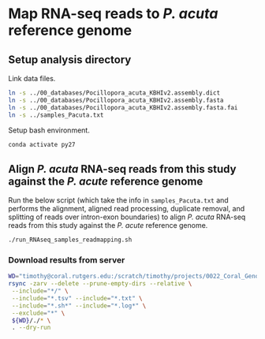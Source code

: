 # Map RNA-seq reads to *P. acuta* reference genome

## Setup analysis directory

Link data files.

```bash
ln -s ../00_databases/Pocillopora_acuta_KBHIv2.assembly.dict
ln -s ../00_databases/Pocillopora_acuta_KBHIv2.assembly.fasta
ln -s ../00_databases/Pocillopora_acuta_KBHIv2.assembly.fasta.fai
ln -s ../samples_Pacuta.txt
```

Setup bash environment.

```bash
conda activate py27
```

## Align *P. acuta* RNA-seq reads from this study against the *P. acute* reference genome

Run the below script (which take the info in `samples_Pacuta.txt` and performs the alignment, aligned read processing, duplicate removal, and splitting of reads over intron-exon boundaries) to align *P. acuta* RNA-seq reads from this study against the *P. acute* reference genome.

```bash
./run_RNAseq_samples_readmapping.sh
```

### Download results from server

```bash
WD="timothy@coral.rutgers.edu:/scratch/timothy/projects/0022_Coral_Genotype_Analysis/03_Analysis/2022-02-05/Pocillopora_acuta/01_RNAseq_samples_readmapping/"
rsync -zarv --delete --prune-empty-dirs --relative \
 --include="*/" \
 --include="*.tsv" --include="*.txt" \
 --include="*.sh*" --include="*.log*" \
 --exclude="*" \
 ${WD}/./* \
 . --dry-run
```





